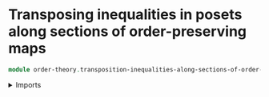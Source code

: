 # Transposing inequalities in posets along sections of order-preserving maps

```agda
module order-theory.transposition-inequalities-along-sections-of-order-preserving-maps-posets where
```

<details><summary>Imports</summary>

```agda
open import foundation.universe-levels
open import foundation.sections
open import foundation.identity-types

open import order-theory.posets
open import order-theory.order-preserving-maps-posets
```

## Idea

Given a pair of posets `P` and `Q`, consider an
[order preserving map](order-theory.order-preserving-maps-posets.md)
`f : type-Poset P → type-Poset Q` and a map
`g : type-Poset Q → type-Poset P` in the converse direction.
Then there is a family of transposition maps

```text
x ≤ g y → f x ≤ y
```

indexed by `x : type-Poset P` and `y : type-Poset Q`.
